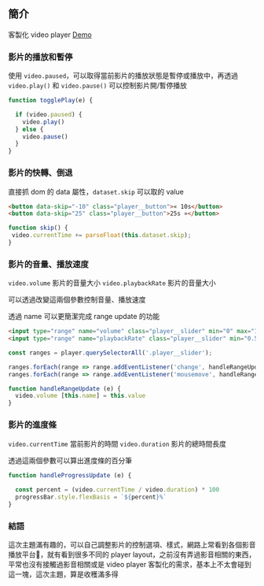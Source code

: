 ## 簡介

客製化 video player [Demo](https://npcenthusiasm.github.io/JS30/11-Custom-Video-Player/)

### 影片的播放和暫停

使用 `video.paused`，可以取得當前影片的播放狀態是暫停或播放中，再透過 `video.play()` 和 `video.pause()` 可以控制影片開/暫停播放

```javascript
function togglePlay(e) {

  if (video.paused) {
    video.play()
  } else {
    video.pause()
  }
}
```

### 影片的快轉、倒退

直接抓 dom 的 data 屬性，`dataset.skip` 可以取的 value

```html
<button data-skip="-10" class="player__button">« 10s</button>
<button data-skip="25" class="player__button">25s »</button>
```

```javascript
function skip() {
 video.currentTime += parseFloat(this.dataset.skip);
}
```

### 影片的音量、播放速度

`video.volume` 影片的音量大小
`video.playbackRate` 影片的音量大小

可以透過改變這兩個參數控制音量、播放速度

透過 name 可以更簡潔完成 range update 的功能

```html
<input type="range" name="volume" class="player__slider" min="0" max="1" step="0.05" value="1">
<input type="range" name="playbackRate" class="player__slider" min="0.5" max="2" step="0.1" value="1">
```

```javascript
const ranges = player.querySelectorAll('.player__slider');

ranges.forEach(range => range.addEventListener('change', handleRangeUpdate))
ranges.forEach(range => range.addEventListener('mousemove', handleRangeUpdate));

function handleRangeUpdate (e) {
  video.volume [this.name] = this.value
}

```

### 影片的進度條

`video.currentTime` 當前影片的時間
`video.duration` 影片的總時間長度

透過這兩個參數可以算出進度條的百分筆

```javascript
function handleProgressUpdate (e) {
  
  const percent = (video.currentTime / video.duration) * 100
  progressBar.style.flexBasis = `${percent}%`
}

```

### 結語

這次主題滿有趣的，可以自己調整影片的控制選項、樣式，網路上常看到各個影音播放平台，就有看到很多不同的 player layout，之前沒有弄過影音相關的東西，平常也沒有接觸過影音相關或是 video player 客製化的需求，基本上不太會碰到這一塊，這次主題，算是收穫滿多得
